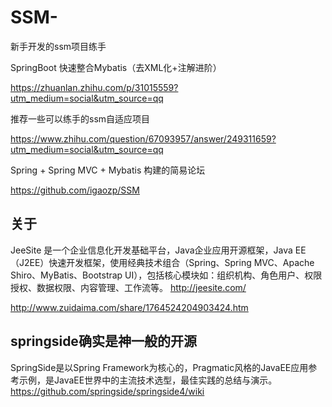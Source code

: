 # SSM-
新手开发的ssm项目练手


SpringBoot 快速整合Mybatis（去XML化+注解进阶）

https://zhuanlan.zhihu.com/p/31015559?utm_medium=social&utm_source=qq

推荐一些可以练手的ssm自适应项目

https://www.zhihu.com/question/67093957/answer/249311659?utm_medium=social&utm_source=qq


Spring + Spring MVC + Mybatis 构建的简易论坛

https://github.com/igaozp/SSM

## 关于
JeeSite 是一个企业信息化开发基础平台，Java企业应用开源框架，Java EE（J2EE）快速开发框架，使用经典技术组合（Spring、Spring MVC、Apache Shiro、MyBatis、Bootstrap UI），包括核心模块如：组织机构、角色用户、权限授权、数据权限、内容管理、工作流等。
http://jeesite.com/

http://www.zuidaima.com/share/1764524204903424.htm

## springside确实是神一般的开源
SpringSide是以Spring Framework为核心的，Pragmatic风格的JavaEE应用参考示例，是JavaEE世界中的主流技术选型，最佳实践的总结与演示。
https://github.com/springside/springside4/wiki
